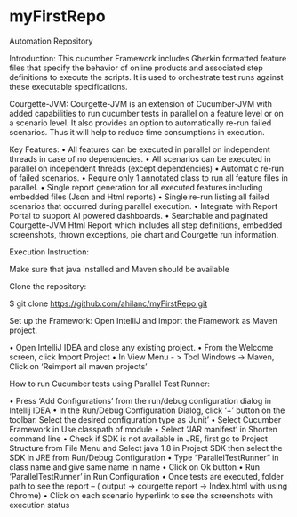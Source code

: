 # myFirstRepo
Automation Repository

Introduction:
    This cucumber Framework includes Gherkin formatted feature files that specify the behavior of online products and associated step definitions to execute the scripts. It is used to orchestrate test runs against these executable specifications.

Courgette-JVM:
    Courgette-JVM is an extension of Cucumber-JVM with added capabilities to run cucumber tests in parallel on a feature level or on a scenario level. It also provides an option to automatically re-run failed scenarios. Thus it will help to reduce time consumptions in execution.
    
Key Features:
•	All features can be executed in parallel on independent threads in case of no dependencies.
•	All scenarios can be executed in parallel on independent threads (except dependencies)
•	Automatic re-run of failed scenarios.
•	Require only 1 annotated class to run all feature files in parallel.
•	Single report generation for all executed features including embedded files (Json and Html reports)
•	Single re-run listing all failed scenarios that occurred during parallel execution.
•	Integrate with Report Portal to support AI powered dashboards.
•	Searchable and paginated Courgette-JVM Html Report which includes all step definitions, embedded screenshots, thrown exceptions, pie chart and Courgette run information.

Execution Instruction:

Make sure that java installed and Maven should be available

Clone the repository: 

$ git clone https://github.com/ahilanc/myFirstRepo.git

Set up the Framework: Open IntelliJ and Import the Framework as Maven project.

•	Open IntelliJ IDEA and close any existing project.
•	From the Welcome screen, click Import Project
•	In View Menu - > Tool Windows -> Maven, Click on ‘Reimport all maven projects’

How to run Cucumber tests using Parallel Test Runner:

•	Press  ‘Add Configurations’ from the run/debug configuration dialog in Intellij IDEA
•	In the Run/Debug Configuration Dialog, click ‘+’ button on the toolbar. Select the desired configuration type as ‘Junit’
•	Select Cucumber Framework in Use classpath of module
•	Select ‘JAR manifest’ in Shorten command line
•	Check if SDK is not available in JRE, first go to Project Structure from File Menu and Select java 1.8 in Project SDK then select the   SDK in JRE from Run/Debug Configuration
•	Type “ParallelTestRunner” in class name and give same name in name
•	Click on Ok button
•	Run ‘ParallelTestRunner’ in Run Configuration
•	Once tests are executed, folder path to see the report – ( output -> courgette report -> Index.html with using Chrome)
•	Click on each scenario hyperlink to see the screenshots with execution status




